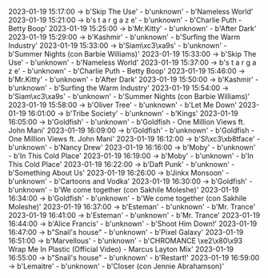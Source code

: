 2023-01-19 15:17:00 -> b'Skip The Use' - b'unknown' - b'Nameless World'
2023-01-19 15:21:00 -> b's t a r g a z e' - b'unknown' - b'Charlie Puth - Betty Boop'
2023-01-19 15:25:00 -> b'Mr.Kitty' - b'unknown' - b'After Dark'
2023-01-19 15:29:00 -> b'Kashmir' - b'unknown' - b'Surfing the Warm Industry'
2023-01-19 15:33:00 -> b'Siam\xc3\xa9s' - b'unknown' - b'Summer Nights (con Barbie Williams)'
2023-01-19 15:33:00 -> b'Skip The Use' - b'unknown' - b'Nameless World'
2023-01-19 15:37:00 -> b's t a r g a z e' - b'unknown' - b'Charlie Puth - Betty Boop'
2023-01-19 15:46:00 -> b'Mr.Kitty' - b'unknown' - b'After Dark'
2023-01-19 15:50:00 -> b'Kashmir' - b'unknown' - b'Surfing the Warm Industry'
2023-01-19 15:54:00 -> b'Siam\xc3\xa9s' - b'unknown' - b'Summer Nights (con Barbie Williams)'
2023-01-19 15:58:00 -> b'Oliver Tree' - b'unknown' - b'Let Me Down'
2023-01-19 16:01:00 -> b'Tribe Society' - b'unknown' - b'Kings'
2023-01-19 16:05:00 -> b'Goldfish' - b'unknown' - b'Goldfish - One Million Views ft. John Mani'
2023-01-19 16:09:00 -> b'Goldfish' - b'unknown' - b'Goldfish - One Million Views ft. John Mani'
2023-01-19 16:12:00 -> b'Sl\xc3\xb8tface' - b'unknown' - b'Nancy Drew'
2023-01-19 16:16:00 -> b'Moby' - b'unknown' - b'In This Cold Place'
2023-01-19 16:19:00 -> b'Moby' - b'unknown' - b'In This Cold Place'
2023-01-19 16:22:00 -> b'Daft Punk' - b'unknown' - b'Something About Us'
2023-01-19 16:26:00 -> b'Jinkx Monsoon' - b'unknown' - b'Cartoons and Vodka'
2023-01-19 16:30:00 -> b'Goldfish' - b'unknown' - b'We come together (con Sakhile Moleshe)'
2023-01-19 16:34:00 -> b'Goldfish' - b'unknown' - b'We come together (con Sakhile Moleshe)'
2023-01-19 16:37:00 -> b'Esteman' - b'unknown' - b'Mr. Trance'
2023-01-19 16:41:00 -> b'Esteman' - b'unknown' - b'Mr. Trance'
2023-01-19 16:44:00 -> b'Alice Francis' - b'unknown' - b'Shoot Him Down!'
2023-01-19 16:47:00 -> b"Snail's house" - b'unknown' - b'Pixel Galaxy'
2023-01-19 16:51:00 -> b'Marvellous' - b'unknown' - b'CHROMANCE \xe2\x80\x93 Wrap Me In Plastic (Official Video) - Marcus Layton Mix'
2023-01-19 16:55:00 -> b"Snail's house" - b'unknown' - b'Restart!'
2023-01-19 16:59:00 -> b'Lemaitre' - b'unknown' - b'Closer (con Jennie Abrahamson)'
